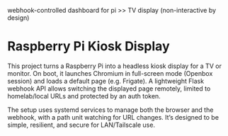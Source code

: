 webhook-controlled dashboard for pi >> TV display (non-interactive by design)

# Raspberry Pi Kiosk Display

This project turns a Raspberry Pi into a headless kiosk display for a TV or monitor. On boot, it launches Chromium in full-screen mode (Openbox session) and loads a default page (e.g. Frigate). A lightweight Flask webhook API allows switching the displayed page remotely, limited to homelab/local URLs and protected by an auth token.

The setup uses systemd services to manage both the browser and the webhook, with a path unit watching for URL changes. It’s designed to be simple, resilient, and secure for LAN/Tailscale use.